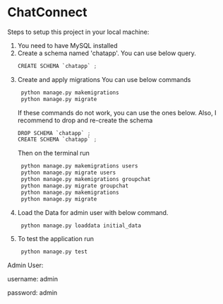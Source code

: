# ChatConnect

Steps to setup this project in your local machine:

1. You need to have MySQL installed
2. Create a schema named 'chatapp'. You can use below query.
   ```python
   CREATE SCHEMA `chatapp` ;
   ```
4. Create and apply migrations
   You can use below commands
   ```python
    python manage.py makemigrations
    python manage.py migrate
   ```
   If these commands do not work, you can use the ones below. Also, I recommend to drop and re-create the schema
   ```python
   DROP SCHEMA `chatapp` ;
   CREATE SCHEMA `chatapp` ;
   ```
   Then on the terminal run
   ```python
    python manage.py makemigrations users
    python manage.py migrate users
    python manage.py makemigrations groupchat
    python manage.py migrate groupchat
    python manage.py makemigrations
    python manage.py migrate
   ```
6. Load the Data for admin user with below command.
   ```python
    python manage.py loaddata initial_data
   ```
8. To test the application run
   ```python
    python manage.py test
   ```

Admin User:

username: admin

password: admin
